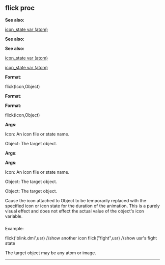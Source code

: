 

 flick proc
------------




**See also:** 


[icon\_state var (atom)](#/atom/var/icon_state) 



**See also:** 

**See also:**

[icon\_state var (atom)](#/atom/var/icon_state) 

[icon\_state var (atom)](#/atom/var/icon_state)


**Format:** 


 flick(Icon,Object)
 


**Format:** 

**Format:**

 flick(Icon,Object)



**Args:** 


 Icon: An icon file or state name.
 
 Object: The target object.
 



**Args:** 

**Args:**

 Icon: An icon file or state name.
 
 Object: The target object.
 


 Object: The target object.


 Cause the icon attached to Object to be temporarily replaced with the
specified icon or icon state for the duration of the animation. This is a
purely visual effect and does not effect the actual value of the object's
icon variable.



### 
 Example:



 flick('blink.dmi',usr) //show another icon
flick("fight",usr) //show usr's fight state


 The target object may be any atom or image.





---


